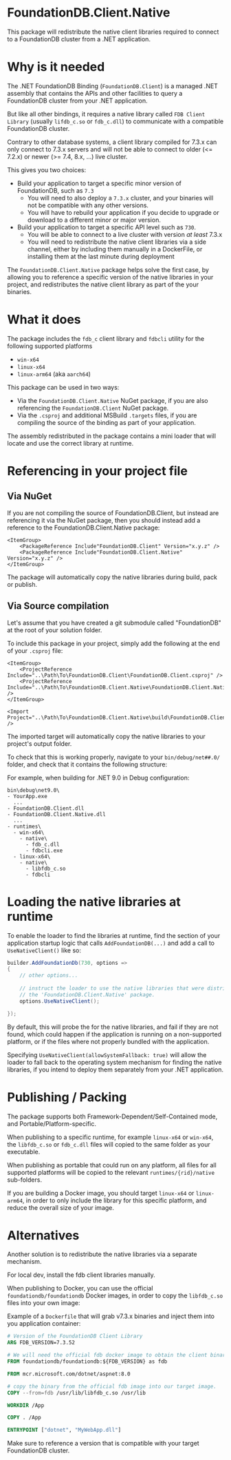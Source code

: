 # FoundationDB.Client.Native

This package will redistribute the native client libraries required to connect to a FoundationDB cluster from a .NET application.

# Why is it needed

The .NET FoundationDB Binding (`FoundationDB.Client`) is a managed .NET assembly that contains the APIs and other facilities to query a FoundationDB cluster from your .NET application.

But like all other bindings, it requires a native library called `FDB Client Library` (usually `lifdb_c.so` or `fdb_c.dll`) to communicate with a compatible FoundationDB cluster.

Contrary to other database systems, a client library compiled for 7.3.x can only connect to 7.3.x servers
and will not be able to connect to older (<= 7.2.x) or newer (>= 7.4, 8.x, ...) live cluster.

This gives you two choices:
- Build your application to target a specific minor version of FoundationDB, such as `7.3`
  - You will need to also deploy a `7.3.x` cluster, and your binaries will not be compatible with any other versions.
  - You will have to rebuild your application if you decide to upgrade or download to a different minor or major version.
- Build your application to target a specific API level such as `730`.
  - You will be able to connect to a live cluster with version _at least_ 7.3.x
  - You will need to redistribute the native client libraries via a side channel, either by including them manually in a DockerFile, or installing them at the last minute during deployment

The `FoundationDB.Client.Native` package helps solve the first case, by allowing you to reference a specific version of the native libraries in your project,
and redistributes the native client library as part of the your binaries.

# What it does

The package includes the `fdb_c` client library and `fdbcli` utility for the following supported platforms
- `win-x64`
- `linux-x64`
- `linux-arm64` (aka `aarch64`)

This package can be used in two ways:

- Via the `FoundationDB.Client.Native` NuGet package, if you are also referencing the `FoundationDB.Client` NuGet package.
- Via the `.csproj` and additional MSBuild `.targets` files, if you are compiling the source of the binding as part of your application.

The assembly redistributed in the package contains a mini loader that will locate and use the correct library at runtime.

# Referencing in your project file

## Via NuGet

If you are not compiling the source of FoundationDB.Client, but instead are referencing it via the NuGet package, then you should instead add a reference to the FoundationDB.Client.Native package:

```msbuild_build_script
<ItemGroup>
	<PackageReference Include"FoundationDB.Client" Version="x.y.z" />
	<PackageReference Include"FoundationDB.Client.Native" Version="x.y.z" />
</ItemGroup>
```
			
The package will automatically copy the native libraries during build, pack or publish.

## Via Source compilation

Let's assume that you have created a git submodule called "FoundationDB" at the root of your solution folder.

To include this package in your project, simply add the following at the end of your `.csproj` file:

```msbuild_build_script
<ItemGroup>
	<ProjectReference Include="..\Path\To\FoundationDB.Client\FoundationDB.Client.csproj" />
	<ProjectReference Include="..\Path\To\FoundationDB.Client.Native\FoundationDB.Client.Native.csproj" />
</ItemGroup>

<Import Project="..\Path\To\FoundationDB.Client.Native\build\FoundationDB.Client.Native.targets" />
```

The imported target will automatically copy the native libraries to your project's output folder.

To check that this is working properly, navigate to your `bin/debug/net##.0/` folder,
and check that it contains the following structure:

For example, when building for .NET 9.0 in Debug configuration:
```
bin\debug\net9.0\
- YourApp.exe
  ...
- FoundationDB.Client.dll
- FoundationDB.Client.Native.dll
  ...
- runtimes\
  - win-x64\
    - native\
      - fdb_c.dll
      - fdbcli.exe
  - linux-x64\
    - native\
      - libfdb_c.so
      - fdbcli
```

# Loading the native libraries at runtime

To enable the loader to find the libraries at runtime, find the section of your application
startup logic that calls `AddFoundationDB(...)` and add a call to `UseNativeClient()` like so:

```csharp
builder.AddFoundationDb(730, options =>
{
	// other options...
		
	// instruct the loader to use the native libraries that were distributed with
	// the 'FoundationDB.Client.Native' package.
	options.UseNativeClient();

});
```

By default, this will probe the for the native libraries, and fail if they are not found,
which could happen if the application is running on a non-supported platform, or if the
files where not properly bundled with the application.
	
Specifying `UseNativeClient(allowSystemFallback: true)` will allow the loader to fall back
to the operating system mechanism for finding the native libraries, if you intend to deploy
them separately from your .NET application.

# Publishing / Packing

The package supports both Framework-Dependent/Self-Contained mode, and Portable/Platform-specific.

When publishing to a specific runtime, for example `linux-x64` or `win-x64`,
the `libfdb_c.so` or `fdb_c.dll` files will copied to the same folder as your executable.

When publishing as portable that could run on any platform, all files for all supported
platforms will be copied to the relevant `runtimes/{rid}/native` sub-folders.

If you are building a Docker image, you should target `linux-x64` or `linux-arm64`, in order to only include the library for this specific platform, and reduce the overall size of your image.

# Alternatives

Another solution is to redistribute the native libraries via a separate mechanism.

For local dev, install the fdb client libraries manually.

When publishing to Docker, you can use the official `foundationdb/foundationdb` Docker images, in order to copy the `libfdb_c.so` files into your own image:

Example of a `Dockerfile` that will grab v7.3.x binaries and inject them into you application container:

```Dockerfile
# Version of the FoundationDB Client Library
ARG FDB_VERSION=7.3.52

# We will need the official fdb docker image to obtain the client binaries
FROM foundationdb/foundationdb:${FDB_VERSION} as fdb

FROM mcr.microsoft.com/dotnet/aspnet:8.0

# copy the binary from the official fdb image into our target image.
COPY --from=fdb /usr/lib/libfdb_c.so /usr/lib

WORKDIR /App

COPY . /App

ENTRYPOINT ["dotnet", "MyWebApp.dll"]
```

Make sure to reference a version that is compatible with your target FoundationDB cluster.
